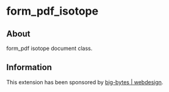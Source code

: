 form_pdf_isotope
================

About
-----
form_pdf isotope document class.

Information
-------
This extension has been sponsored by <a href="http://www.big-bytes.de">big-bytes | webdesign</a>.